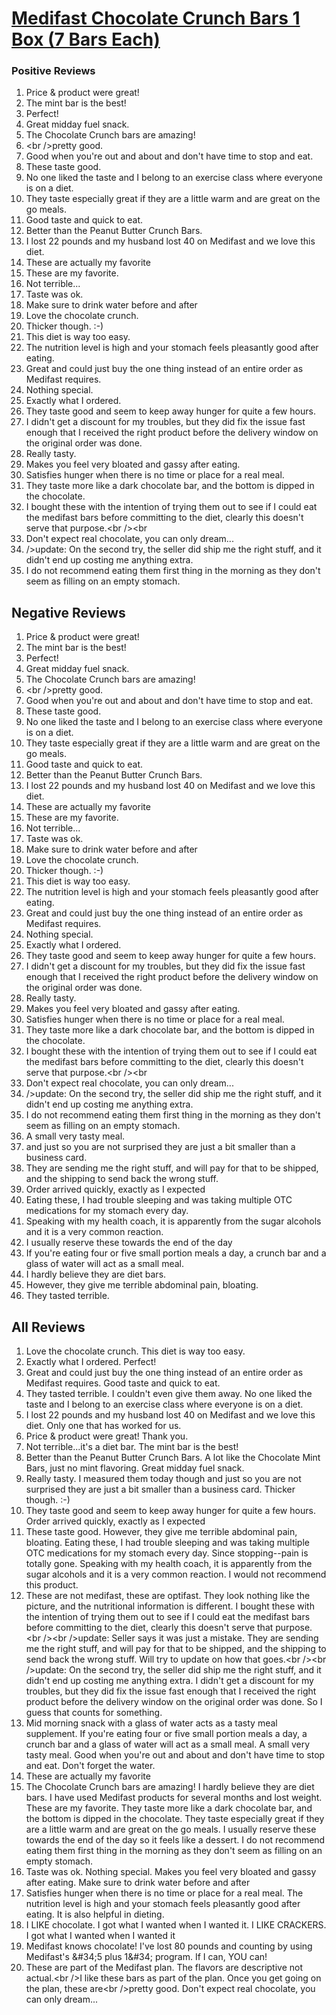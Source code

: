 # [Medifast Chocolate Crunch Bars 1 Box (7 Bars Each)](https://products.checkmycream.com/products/Medifast-Chocolate-Crunch-Bars-1-Box-(7-Bars-Each).html)

### Positive Reviews

<ol>
      <li>Price &amp; product were great!</li>
      <li>The mint bar is the best!</li>
      <li>Perfect!</li>
      <li>Great midday fuel snack.</li>
      <li>The Chocolate Crunch bars are amazing!  </li>
      <li>&lt;br /&gt;pretty good.  </li>
      <li>Good when you&#x27;re out and about and don&#x27;t have time to stop and eat.  </li>
      <li>These taste good.</li>
      <li>No one liked the taste and I belong to an exercise class where everyone is on a diet.</li>
      <li>They taste especially great if they are a little warm and are great on the go meals.  </li>
      <li>Good taste and quick to eat.</li>
      <li>Better than the Peanut Butter Crunch Bars.</li>
      <li>I lost 22 pounds and my husband lost 40 on Medifast and we love this diet.  </li>
      <li>These are actually my favorite</li>
      <li>These are my favorite.  </li>
      <li>Not terrible...</li>
      <li>Taste was ok.</li>
      <li>Make sure to drink water before and after</li>
      <li>Love the chocolate crunch.  </li>
      <li>Thicker though. :-)</li>
      <li>This diet is way too easy.</li>
      <li>The nutrition level is high and your stomach feels pleasantly good after eating.  </li>
      <li>Great and could just buy the one thing instead of an entire order as Medifast requires.  </li>
      <li>Nothing special.</li>
      <li>Exactly what I ordered.  </li>
      <li>They taste good and seem to keep away hunger for quite a few hours.</li>
      <li>I didn&#x27;t get a discount for my troubles, but they did fix the issue fast enough that I received the right product before the delivery window on the original order was done.</li>
      <li>Really tasty.  </li>
      <li>Makes you feel very bloated and gassy after eating.</li>
      <li>Satisfies hunger when there is no time or place for a real meal.  </li>
      <li>They taste more like a dark chocolate bar, and the bottom is dipped in the chocolate.  </li>
      <li>I bought these with the intention of trying them out to see if I could eat the medifast bars before committing to the diet, clearly this doesn&#x27;t serve that purpose.&lt;br /&gt;&lt;br</li>
      <li>Don&#x27;t expect real chocolate, you can only dream...</li>
      <li>/&gt;update: On the second try, the seller did ship me the right stuff, and it didn&#x27;t end up costing me anything extra.</li>
      <li>I do not recommend eating them first thing in the morning as they don&#x27;t seem as filling on an empty stomach.</li>
</ol>


<h2>Negative Reviews</h2>
<ol>
<li> Price &amp; product were great!</li>
<li> The mint bar is the best!</li>
<li> Perfect!</li>
<li> Great midday fuel snack.</li>
<li> The Chocolate Crunch bars are amazing!  </li>
<li> &lt;br /&gt;pretty good.  </li>
<li> Good when you&#x27;re out and about and don&#x27;t have time to stop and eat.  </li>
<li> These taste good.</li>
<li> No one liked the taste and I belong to an exercise class where everyone is on a diet.</li>
<li> They taste especially great if they are a little warm and are great on the go meals.  </li>
<li> Good taste and quick to eat.</li>
<li> Better than the Peanut Butter Crunch Bars.</li>
<li> I lost 22 pounds and my husband lost 40 on Medifast and we love this diet.  </li>
<li> These are actually my favorite</li>
<li> These are my favorite.  </li>
<li> Not terrible...</li>
<li> Taste was ok.</li>
<li> Make sure to drink water before and after</li>
<li> Love the chocolate crunch.  </li>
<li> Thicker though. :-)</li>
<li> This diet is way too easy.</li>
<li> The nutrition level is high and your stomach feels pleasantly good after eating.  </li>
<li> Great and could just buy the one thing instead of an entire order as Medifast requires.  </li>
<li> Nothing special.</li>
<li> Exactly what I ordered.  </li>
<li> They taste good and seem to keep away hunger for quite a few hours.</li>
<li> I didn&#x27;t get a discount for my troubles, but they did fix the issue fast enough that I received the right product before the delivery window on the original order was done.</li>
<li> Really tasty.  </li>
<li> Makes you feel very bloated and gassy after eating.</li>
<li> Satisfies hunger when there is no time or place for a real meal.  </li>
<li> They taste more like a dark chocolate bar, and the bottom is dipped in the chocolate.  </li>
<li> I bought these with the intention of trying them out to see if I could eat the medifast bars before committing to the diet, clearly this doesn&#x27;t serve that purpose.&lt;br /&gt;&lt;br</li>
<li> Don&#x27;t expect real chocolate, you can only dream...</li>
<li> /&gt;update: On the second try, the seller did ship me the right stuff, and it didn&#x27;t end up costing me anything extra.</li>
<li> I do not recommend eating them first thing in the morning as they don&#x27;t seem as filling on an empty stomach.</li>
<li> A small very tasty meal.</li>
<li> and just so you are not surprised they are just a bit smaller than a business card.</li>
<li> They are sending me the right stuff, and will pay for that to be shipped, and the shipping to send back the wrong stuff.</li>
<li> Order arrived quickly, exactly as I expected</li>
<li> Eating these, I had trouble sleeping and was taking multiple OTC medications for my stomach every day.</li>
<li> Speaking with my health coach, it is apparently from the sugar alcohols and it is a very common reaction.</li>
<li> I usually reserve these towards the end of the day</li>
<li> If you&#x27;re eating four or five small portion meals a day, a crunch bar and a glass of water will act as a small meal.</li>
<li> I hardly believe they are diet bars.  </li>
<li> However, they give me terrible abdominal pain, bloating.</li>
<li> They tasted terrible.</li>
</ol>

<h2>All Reviews</h2>

<ol>
    <li> Love the chocolate crunch.  This diet is way too easy.</li>
    <li> Exactly what I ordered.  Perfect!</li>
    <li> Great and could just buy the one thing instead of an entire order as Medifast requires.  Good taste and quick to eat.</li>
    <li> They tasted terrible. I couldn&#x27;t even give them away. No one liked the taste and I belong to an exercise class where everyone is on a diet.</li>
    <li> I lost 22 pounds and my husband lost 40 on Medifast and we love this diet.  Only one that has worked for us.</li>
    <li> Price &amp; product were great! Thank you.</li>
    <li> Not terrible...it&#x27;s a diet bar. The mint bar is the best!</li>
    <li> Better than the Peanut Butter Crunch Bars. A lot like the Chocolate Mint Bars, just no mint flavoring. Great midday fuel snack.</li>
    <li> Really tasty.  I measured them today though and just so you are not surprised they are just a bit smaller than a business card. Thicker though. :-)</li>
    <li> They taste good and seem to keep away hunger for quite a few hours. Order arrived quickly, exactly as I expected</li>
    <li> These taste good. However, they give me terrible abdominal pain, bloating. Eating these, I had trouble sleeping and was taking multiple OTC medications for my stomach every day. Since stopping--pain is totally gone. Speaking with my health coach, it is apparently from the sugar alcohols and it is a very common reaction. I would not recommend this product.</li>
    <li> These are not medifast, these are optifast.  They look nothing like the picture, and the nutritional information is different.  I bought these with the intention of trying them out to see if I could eat the medifast bars before committing to the diet, clearly this doesn&#x27;t serve that purpose.&lt;br /&gt;&lt;br /&gt;update: Seller says it was just a mistake. They are sending me the right stuff, and will pay for that to be shipped, and the shipping to send back the wrong stuff. Will try to update on how that goes.&lt;br /&gt;&lt;br /&gt;update: On the second try, the seller did ship me the right stuff, and it didn&#x27;t end up costing me anything extra. I didn&#x27;t get a discount for my troubles, but they did fix the issue fast enough that I received the right product before the delivery window on the original order was done. So I guess that counts for something.</li>
    <li> Mid morning snack with a glass of water acts as a tasty meal supplement. If you&#x27;re eating four or five small portion meals a day, a crunch bar and a glass of water will act as a small meal. A small very tasty meal. Good when you&#x27;re out and about and don&#x27;t have time to stop and eat.  Don&#x27;t forget the water.</li>
    <li> These are actually my favorite</li>
    <li> The Chocolate Crunch bars are amazing!  I hardly believe they are diet bars.  I have used Medifast products for several months and lost weight.  These are my favorite.  They taste more like a dark chocolate bar, and the bottom is dipped in the chocolate.  They taste especially great if they are a little warm and are great on the go meals.  I usually reserve these towards the end of the day so it feels like a dessert.  I do not recommend eating them first thing in the morning as they don&#x27;t seem as filling on an empty stomach.</li>
    <li> Taste was ok. Nothing special. Makes you feel very bloated and gassy after eating. Make sure to drink water before and after</li>
    <li> Satisfies hunger when there is no time or place for a real meal.  The nutrition level is high and your stomach feels pleasantly good after eating.  It is also helpful in dieting.</li>
    <li> I LIKE chocolate. I got what I wanted when I wanted it. I LIKE CRACKERS. I got what I wanted when I wanted it</li>
    <li> Medifast knows chocolate!  I&#x27;ve lost 80 pounds and counting by using Medifast&#x27;s &amp;#34;5 plus 1&amp;#34; program.  If I can, YOU can!</li>
    <li> These are part of the Medifast plan.  The flavors are descriptive not actual.&lt;br /&gt;I like these bars as part of the plan.  Once you get going on the plan, these are&lt;br /&gt;pretty good.  Don&#x27;t expect real chocolate, you can only dream...</li>
</ol>




